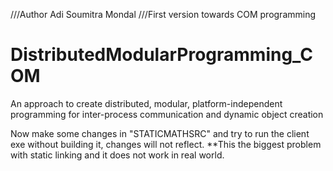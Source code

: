 ///Author Adi Soumitra Mondal
///First version towards COM programming

# DistributedModularProgramming_COM
An approach to create distributed, modular, platform-independent programming for inter-process communication and dynamic object creation

Now make some changes in "STATICMATHSRC" and try to run the client exe without building it, changes will not reflect.
**This the biggest problem with static linking and it does not work in real world.